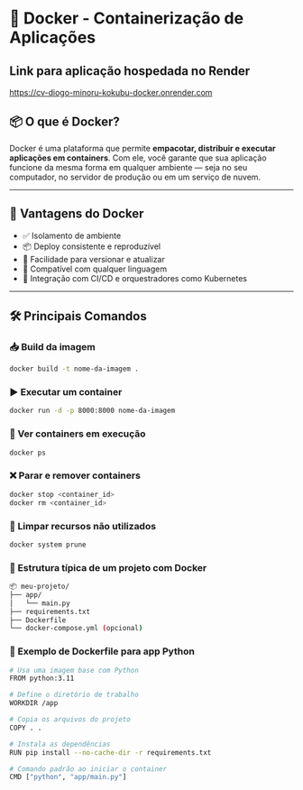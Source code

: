 # 🐳 Docker - Containerização de Aplicações

## Link para aplicação hospedada no Render
https://cv-diogo-minoru-kokubu-docker.onrender.com

## 📦 O que é Docker?

Docker é uma plataforma que permite **empacotar, distribuir e executar aplicações em containers**. Com ele, você garante que sua aplicação funcione da mesma forma em qualquer ambiente — seja no seu computador, no servidor de produção ou em um serviço de nuvem.

---

## 🚀 Vantagens do Docker

- ✅ Isolamento de ambiente
- 📦 Deploy consistente e reproduzível
- 🔁 Facilidade para versionar e atualizar
- 🐍 Compatível com qualquer linguagem
- 📁 Integração com CI/CD e orquestradores como Kubernetes

---

## 🛠️ Principais Comandos

### 📥 Build da imagem
```bash
docker build -t nome-da-imagem .
```

### ▶️ Executar um container
```bash
docker run -d -p 8000:8000 nome-da-imagem
```

### 📄 Ver containers em execução
```bash
docker ps
```

### ❌ Parar e remover containers
```bash
docker stop <container_id>
docker rm <container_id>
```

### 🧹 Limpar recursos não utilizados
```bash
docker system prune
```

### 📁 Estrutura típica de um projeto com Docker
```bash
📦 meu-projeto/
├── app/
│   └── main.py
├── requirements.txt
├── Dockerfile
└── docker-compose.yml (opcional)
```

### 🐳 Exemplo de Dockerfile para app Python
```bash
# Usa uma imagem base com Python
FROM python:3.11

# Define o diretório de trabalho
WORKDIR /app

# Copia os arquivos do projeto
COPY . .

# Instala as dependências
RUN pip install --no-cache-dir -r requirements.txt

# Comando padrão ao iniciar o container
CMD ["python", "app/main.py"]
```
